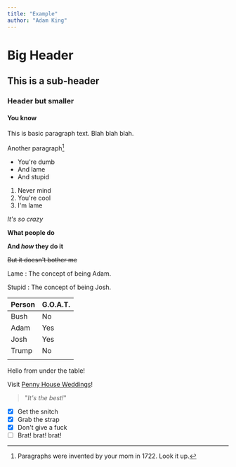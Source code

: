 ```yaml
---
title: "Example"
author: "Adam King"
---
```

# Big Header

## This is a sub-header

### Header but smaller

#### You know

This is basic paragraph text. Blah blah blah.

Another paragraph[^1]

* You're dumb
* And lame
* And stupid

1. Never mind
2. You're cool
3. I'm lame


*It's so crazy*

**What people do**

**And *how* they do it**

~~But it doesn't bother me~~

Lame
: The concept of being Adam.

Stupid
: The concept of being Josh.

| Person | G.O.A.T. |
|--------|----------|
| Bush   | No       |
| Adam   | Yes      |
| Josh   | Yes      |
| Trump  | No       |
|        |          |

Hello from under the table!

Visit [Penny House Weddings](https://pennyhouseweddings.com)!

> "*It's the best!*"

- [x] Get the snitch
- [x] Grab the strap
- [x] Don't give a fuck
- [ ] Brat! brat! brat!

[^1]: Paragraphs were invented by your mom in 1722. Look it up.